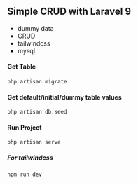 ## Simple CRUD with Laravel 9

-   dummy data
-   CRUD
-   tailwindcss
-   mysql

#### Get Table

`php artisan migrate`

#### Get default/initial/dummy table values

`php artisan db:seed`

#### Run Project

`php artisan serve`

##### For tailwindcss

`npm run dev`

